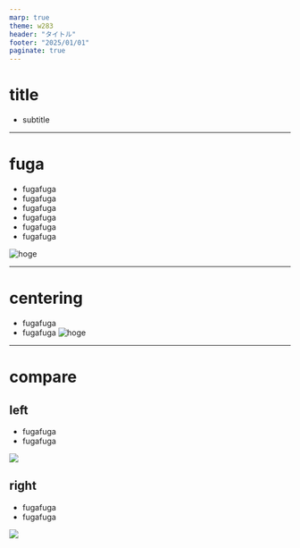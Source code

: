 ```yaml
---
marp: true
theme: w283
header: "タイトル"
footer: "2025/01/01"
paginate: true
---
```

<!--
class: title-page
-->
# title
- subtitle
---
# fuga
- fugafuga
- fugafuga
- fugafuga
- fugafuga
- fugafuga
- fugafuga

![hoge](/img/hoge.png)

---
<!--
class: centering
-->
# centering
- fugafuga
- fugafuga
![hoge](/img/hoge.png)

---
<!--
class: compare
-->
# compare
<div>
  <div>
    <h2>left</h2>
    <ul>
      <li>fugafuga</li>
      <li>fugafuga</li>
    </ul>
    <img src="/img/hoge.png">
  </div>
  <div>
    <h2>right</h2>
    <ul>
      <li>fugafuga</li>
      <li>fugafuga</li>
    </ul>
    <img src="/img/hoge.png">
  </div>
</div>
